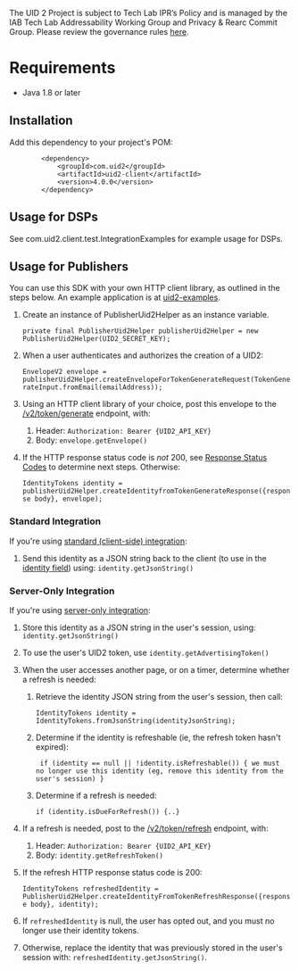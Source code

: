 
The UID 2 Project is subject to Tech Lab IPR’s Policy and is managed by the IAB Tech Lab Addressability Working Group and Privacy & Rearc Commit Group. Please review the governance rules [here](https://github.com/IABTechLab/uid2-core/blob/master/Software%20Development%20and%20Release%20Procedures.md).

# Requirements

* Java 1.8 or later


## Installation

Add this dependency to your project's POM:


```
        <dependency>
            <groupId>com.uid2</groupId>
            <artifactId>uid2-client</artifactId>
            <version>4.0.0</version>
        </dependency>
```

## Usage for DSPs

See com.uid2.client.test.IntegrationExamples for example usage for DSPs.

## Usage for Publishers
You can use this SDK with your own HTTP client library, as outlined in the steps below. An example application is at [uid2-examples](https://github.com/UnifiedID2/uid2-examples/tree/main/publisher).


1. Create an instance of PublisherUid2Helper as an instance variable. 

    `private final PublisherUid2Helper publisherUid2Helper = new PublisherUid2Helper(UID2_SECRET_KEY);`
2. When a user authenticates and authorizes the creation of a UID2:

    `EnvelopeV2 envelope = publisherUid2Helper.createEnvelopeForTokenGenerateRequest(TokenGenerateInput.fromEmail(emailAddress));`
3. Using an HTTP client library of your choice, post this envelope to the [/v2/token/generate](https://github.com/UnifiedID2/uid2docs/blob/main/api/v2/endpoints/post-token-generate.md) endpoint, with:
   1. Header: `Authorization: Bearer {UID2_API_KEY}`
   2. Body: `envelope.getEnvelope()`
4. If the HTTP response status code is _not_ 200, see [Response Status Codes](https://github.com/UnifiedID2/uid2docs/blob/main/api/v2/endpoints/post-token-generate.md#response-status-codes) to determine next steps. Otherwise:

   `IdentityTokens identity = publisherUid2Helper.createIdentityfromTokenGenerateResponse({response body}, envelope);`

### Standard Integration
If you're using [standard (client-side) integration](https://github.com/UnifiedID2/uid2docs/blob/main/api/v2/guides/publisher-client-side.md):

1. Send this identity as a JSON string back to the client (to use in the [identity field](https://github.com/UnifiedID2/uid2docs/blob/main/api/v2/sdks/client-side-identity.md#initopts-object-void)) using: `identity.getJsonString()`
### Server-Only Integration
If you're using [server-only integration](https://github.com/UnifiedID2/uid2docs/blob/main/api/v2/guides/custom-publisher-integration.md):
1. Store this identity as a JSON string in the user's session, using: `identity.getJsonString()`
2. To use the user's UID2 token, use `identity.getAdvertisingToken()`

3. When the user accesses another page, or on a timer, determine whether a refresh is needed:
   1. Retrieve the identity JSON string from the user's session, then call:
   
       `IdentityTokens identity = IdentityTokens.fromJsonString(identityJsonString);`
   2. Determine if the identity is refreshable (ie, the refresh token hasn't expired): 
    
      ` if (identity == null || !identity.isRefreshable()) { we must no longer use this identity (eg, remove this identity from the user's session) }`
   3. Determine if a refresh is needed:
   
      `if (identity.isDueForRefresh()) {..}`
4. If a refresh is needed, post to the [/v2/token/refresh](https://github.com/UnifiedID2/uid2docs/blob/main/api/v2/endpoints/post-token-refresh.md) endpoint, with:
   1. Header: `Authorization: Bearer {UID2_API_KEY}`
   2. Body: `identity.getRefreshToken()`
5. If the refresh HTTP response status code is 200:

   `IdentityTokens refreshedIdentity = PublisherUid2Helper.createIdentityFromTokenRefreshResponse({response body}, identity); `
6. If `refreshedIdentity` is null, the user has opted out, and you must no longer use their identity tokens.
7. Otherwise, replace the identity that was previously stored in the user's session with: `refreshedIdentity.getJsonString()`. 
